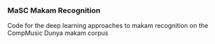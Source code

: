 ### MaSC Makam Recognition

Code for the deep learning approaches to makam recognition on the CompMusic Dunya makam corpus
